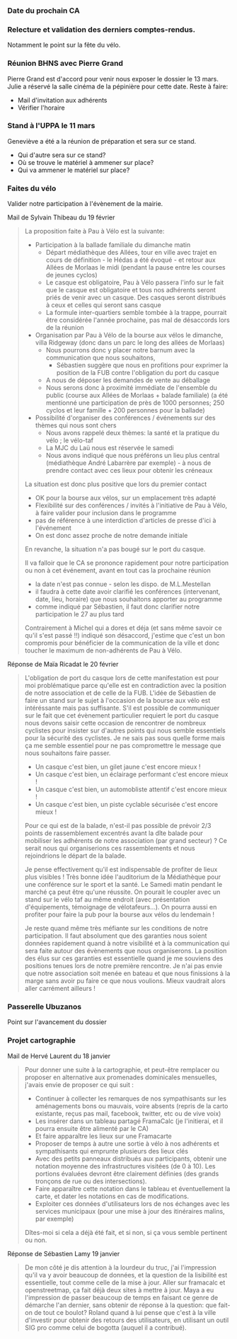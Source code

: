 ### Date du prochain CA

### Relecture et validation des derniers comptes-rendus.
Notamment le point sur la fête du vélo.

### Réunion BHNS avec Pierre Grand
Pierre Grand est d'accord pour venir nous exposer le dossier le 13 mars. Julie a réservé la salle cinéma de la pépinière pour cette date. Reste à faire:
* Mail d'invitation aux adhérents
* Vérifier l'horaire

### Stand à l'UPPA le 11 mars
Geneviève a été a la réunion de préparation et sera sur ce stand. 
* Qui d'autre sera sur ce stand? 
* Où se trouve le matériel à ammener sur place? 
* Qui va ammener le matériel sur place? 

### Faites du vélo
Valider notre participation à l'évènement de la mairie.

Mail de Sylvain Thibeau du 19 février
> La proposition faite à Pau à Vélo est la suivante:
> * Participation à la ballade familiale du dimanche matin
>    * Départ médiathèque des Allées, tour en ville avec trajet en cours de définition - le Hédas a été évoqué - et retour aux Allées de Morlaas le midi (pendant la pause entre les courses de jeunes cyclos)
>    * Le casque est obligatoire, Pau à Vélo passera l'info sur le fait que le casque est obligatoire et tous nos adhérents seront priés de venir avec un casque. Des casques seront distribués à ceux et celles qui seront sans casque
>    * La formule inter-quartiers semble tombée à la trappe, pourrait être considérée l'année prochaine, pas mal de désaccords lors de la réunion
> * Organisation par Pau à Vélo de la bourse aux vélos le dimanche, villa Ridgeway (donc dans un parc le long des allées de Morlaas)
>    * Nous pourrons donc y placer notre barnum avec la communication que nous souhaitons,
>       * Sébastien suggère que nous en profitions pour exprimer la position de la FUB contre l'obligation du port du casque
>    *  A nous de déposer les demandes de vente au déballage
>    *  Nous serons donc à proximité immédiate de l'ensemble du public (course aux Allées de Morlaas + balade familiale) (a été mentionné une participation de près de 1000 personnes; 250 cyclos et leur famille + 200 personnes pour la ballade)
> * Possibilité d'organiser des conférences / événements sur des thèmes qui nous sont chers
>   * Nous avons rappelé deux thèmes: la santé et la pratique du vélo ; le vélo-taf
>   * La MJC du Laü nous est réservée le samedi
>   * Nous avons indiqué que nous préférons un lieu plus central (médiathèque André Labarrère par exemple) - à nous de prendre contact avec ces lieux pour obtenir les créneaux
>
> La situation est donc plus positive que lors du premier contact
>
> * OK pour la bourse aux vélos, sur un emplacement très adapté
> * Flexibilité sur des conférences / invités à l'initiative de Pau à Vélo, à faire valider pour inclusion dans le programme
> * pas de référence à une interdiction d'articles de presse d'ici à l'événement
> * On est donc assez proche de notre demande initiale
>
> En revanche, la situation n'a pas bougé sur le port du casque.
>
> Il va falloir que le CA se prononce rapidement pour notre participation ou non à cet événement, avant en tout cas la prochaine réunion
>
> * la date n'est pas connue - selon les dispo. de M.L.Mestellan
> * il faudra à cette date avoir clarifié les conférences (intervenant, date, lieu, horaire) que nous souhaitons apporter au programme
> * comme indiqué par Sébastien, il faut donc clarifier notre participation le 27 au plus tard
>
> Contrairement à Michel qui a dores et déja (et sans même savoir ce qu'il s'est passé !!) indiqué son désaccord, j'estime que c'est un bon compromis pour bénéficier de la communication de la ville et donc toucher le maximum de non-adhérents de Pau à Vélo.

Réponse de Maïa Ricadat le 20 février

> L'obligation de port du casque lors de cette manifestation est pour moi problématique parce qu'elle est en contradiction avec la position de notre association et de celle de la FUB. L'idée de Sébastien de faire un stand sur le sujet à l'occasion de la bourse aux vélo est intéréssante mais pas suffisante. S'il est possible de communiquer sur le fait que cet évènement particulier requiert le port du casque nous devons saisir cette occasion de rencontrer de nombreux cyclistes pour insister sur d'autres points qui nous semble essentiels pour la sécurité des cyclistes. Je ne sais pas sous quelle forme mais ça me semble essentiel pour ne pas compromettre le message que nous souhaitons faire passer. 
>
> * Un casque c'est bien, un gilet jaune c'est encore mieux !
> * Un casque c'est bien, un éclairage performant c'est encore mieux !
> * Un casque c'est bien, un automobliste attentif c'est encore mieux !
> * Un casque c'est bien, un piste cyclable sécurisée c'est encore mieux !
>
> Pour ce qui est de la balade, n'est-il pas possible de prévoir 2/3 points de rassemblement excentrés avant la dîte balade pour mobiliser les adhérents de notre association (par grand secteur) ? Ce serait nous qui organiserions ces rassemblements et nous rejoindrions le départ de la balade.
>
> Je pense effectivement qu'il est indispensable de profiter de lieux plus visibles !
> Très bonne idée l'auditorium de la Médiathèque pour une conférence sur le sport et la santé. Le Samedi matin pendant le marché ça peut être qu'une réussite. On pourait le coupler avec un stand sur le vélo taf au même endroit (avec présentation d'équipements, témoignage de vélotafeurs...). On pourra aussi en profiter pour faire la pub pour la bourse aux vélos du lendemain !
>
> Je reste quand même très méfiante sur les conditions de notre participation. Il faut absolument que des garanties nous soient données rapidement quand à notre visibilité et à la communication qui sera faite autour des évènements que nous organiserons. La position des élus sur ces garanties est essentielle quand je me souviens des positions tenues lors de notre première rencontre. Je n'ai pas envie que notre association soit menée en bateau et que nous finissions à la marge sans avoir pu faire ce que nous voulions. Mieux vaudrait alors aller carrément ailleurs !


### Passerelle Ubuzanos
Point sur l'avancement du dossier


### Projet cartographie
Mail de Hervé Laurent du 18 janvier
>  Pour donner une suite à la cartographie, et peut-être remplacer ou proposer en alternative aux promenades dominicales mensuelles, j'avais envie de proposer ce qui suit :
>  * Continuer à collecter les remarques de nos sympathisants sur les aménagements bons ou mauvais, voire absents (repris de la carto existante, reçus pas mail, facebook, twitter, etc ou de vive voix)
>  * Les insérer dans un tableau partagé FramaCalc (je l'initierai, et il pourra ensuite être alimenté par le CA)
>  * Et faire apparaître les lieux sur une Framacarte
>  * Proposer de temps à autre une sortie à vélo à nos adhérents et sympathisants qui emprunte plusieurs des lieux clés
>  * Avec des petits panneaux distribués aux participants, obtenir une notation moyenne des infrastructures visitées (de 0 à 10). Les portions évaluées devront être clairement définies (des grands tronçons de rue ou des intersections).
>  * Faire apparaître cette notation dans le tableau et éventuellement la carte, et dater les notations en cas de modifications.
>  * Exploiter ces données d'utilisateurs lors de nos échanges avec les services municipaux (pour une mise à jour des itinéraires malins, par exemple)
>
>  Dîtes-moi si cela a déjà été fait, et si non, si ça vous semble pertinent ou non.

Réponse de Sébastien Lamy 19 janvier
> De mon côté je dis attention à la lourdeur du truc, j'ai l'impression qu'il va y avoir beaucoup de données, et la question de la lisibilité est essentielle, tout comme celle de la mise à jour. Aller sur framacalc et openstreetmap, ça fait déjà deux sites à mettre à jour. Maya a eu l'impression de passer beaucoup de temps en faisant ce genre de démarche l'an dernier, sans obtenir de réponse à la question: que fait-on de tout ce boulot?
> Roland quand à lui pense que c'est à la ville d'investir pour obtenir des retours des utilisateurs, en utilisant un outil SIG pro comme celui de bogotta (auquel il a contribué).
